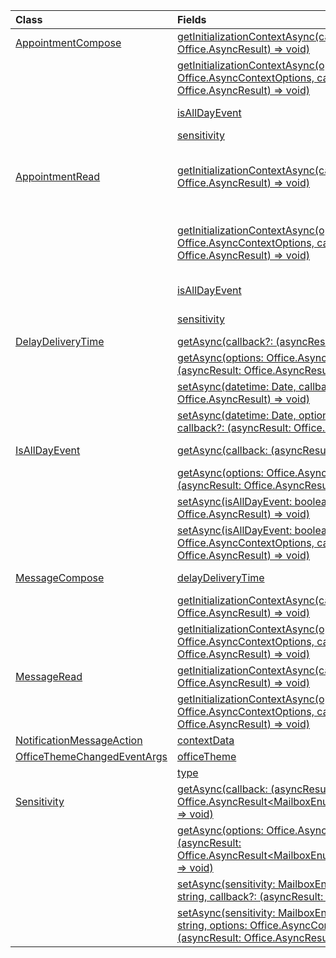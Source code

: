 | Class | Fields | Description |
|:---|:---|:---|
|[AppointmentCompose](/javascript/api/outlook/outlook.appointmentcompose)|[getInitializationContextAsync(callback?: (asyncResult: Office.AsyncResult<string>) => void)](/javascript/api/outlook/outlook.appointmentcompose#getInitializationContextAsync_callback__asyncResult_)|Gets initialization data passed when the add-in is activated by an actionable message.|
||[getInitializationContextAsync(options: Office.AsyncContextOptions, callback?: (asyncResult: Office.AsyncResult<string>) => void)](/javascript/api/outlook/outlook.appointmentcompose#getInitializationContextAsync_options__callback__asyncResult_)|Gets initialization data passed when the add-in is activated by an actionable message.|
||[isAllDayEvent](/javascript/api/outlook/outlook.appointmentcompose#isAllDayEvent)|Gets or sets the {@link Office.IsAllDayEvent} property of an appointment.|
||[sensitivity](/javascript/api/outlook/outlook.appointmentcompose#sensitivity)|Gets or sets the {@link Office.Sensitivity | sensitivity} of an appointment.|
|[AppointmentRead](/javascript/api/outlook/outlook.appointmentread)|[getInitializationContextAsync(callback?: (asyncResult: Office.AsyncResult<string>) => void)](/javascript/api/outlook/outlook.appointmentread#getInitializationContextAsync_callback__asyncResult_)|Gets initialization data passed when the add-in is {@link https://docs.microsoft.com/outlook/actionable-messages/invoke-add-in-from-actionable-message | activated by an actionable message}.|
||[getInitializationContextAsync(options: Office.AsyncContextOptions, callback?: (asyncResult: Office.AsyncResult<string>) => void)](/javascript/api/outlook/outlook.appointmentread#getInitializationContextAsync_options__callback__asyncResult_)|Gets initialization data passed when the add-in is {@link https://docs.microsoft.com/outlook/actionable-messages/invoke-add-in-from-actionable-message | activated by an actionable message}.|
||[isAllDayEvent](/javascript/api/outlook/outlook.appointmentread#isAllDayEvent)|Returns a boolean value indicating whether the event is all day.|
||[sensitivity](/javascript/api/outlook/outlook.appointmentread#sensitivity)|Provides the sensitivity value of the appointment.|
|[DelayDeliveryTime](/javascript/api/outlook/outlook.delaydeliverytime)|[getAsync(callback?: (asyncResult: Office.AsyncResult<Date>) => void)](/javascript/api/outlook/outlook.delaydeliverytime#getAsync_callback__asyncResult_)|Gets the delivery date and time of a message.|
||[getAsync(options: Office.AsyncContextOptions, callback?: (asyncResult: Office.AsyncResult<Date>) => void)](/javascript/api/outlook/outlook.delaydeliverytime#getAsync_options__callback__asyncResult_)|Gets the delivery date and time of a message.|
||[setAsync(datetime: Date, callback?: (asyncResult: Office.AsyncResult<void>) => void)](/javascript/api/outlook/outlook.delaydeliverytime#setAsync_datetime__callback__asyncResult_)|Sets the delivery date and time of a message.|
||[setAsync(datetime: Date, options: Office.AsyncContextOptions, callback?: (asyncResult: Office.AsyncResult<void>) => void)](/javascript/api/outlook/outlook.delaydeliverytime#setAsync_datetime__options__callback__asyncResult_)|Sets the delivery date and time of a message.|
|[IsAllDayEvent](/javascript/api/outlook/outlook.isalldayevent)|[getAsync(callback: (asyncResult: Office.AsyncResult<boolean>) => void)](/javascript/api/outlook/outlook.isalldayevent#getAsync_callback__asyncResult_)|Gets the boolean value indicating whether the event is all day or not.|
||[getAsync(options: Office.AsyncContextOptions, callback: (asyncResult: Office.AsyncResult<boolean>) => void)](/javascript/api/outlook/outlook.isalldayevent#getAsync_options__callback__asyncResult_)|Gets the boolean value indicating whether the event is all day or not.|
||[setAsync(isAllDayEvent: boolean, callback?: (asyncResult: Office.AsyncResult<void>) => void)](/javascript/api/outlook/outlook.isalldayevent#setAsync_isAllDayEvent__callback__asyncResult_)|Sets the all-day event status of an appointment.|
||[setAsync(isAllDayEvent: boolean, options: Office.AsyncContextOptions, callback?: (asyncResult: Office.AsyncResult<void>) => void)](/javascript/api/outlook/outlook.isalldayevent#setAsync_isAllDayEvent__options__callback__asyncResult_)|Sets the all-day event status of an appointment.|
|[MessageCompose](/javascript/api/outlook/outlook.messagecompose)|[delayDeliveryTime](/javascript/api/outlook/outlook.messagecompose#delayDeliveryTime)|Gets or sets the delayed delivery date and time of a message.|
||[getInitializationContextAsync(callback?: (asyncResult: Office.AsyncResult<string>) => void)](/javascript/api/outlook/outlook.messagecompose#getInitializationContextAsync_callback__asyncResult_)|Gets initialization data passed when the add-in is activated by an actionable message.|
||[getInitializationContextAsync(options: Office.AsyncContextOptions, callback?: (asyncResult: Office.AsyncResult<string>) => void)](/javascript/api/outlook/outlook.messagecompose#getInitializationContextAsync_options__callback__asyncResult_)|Gets initialization data passed when the add-in is activated by an actionable message.|
|[MessageRead](/javascript/api/outlook/outlook.messageread)|[getInitializationContextAsync(callback?: (asyncResult: Office.AsyncResult<string>) => void)](/javascript/api/outlook/outlook.messageread#getInitializationContextAsync_callback__asyncResult_)|Gets initialization data passed when the add-in is|
||[getInitializationContextAsync(options: Office.AsyncContextOptions, callback?: (asyncResult: Office.AsyncResult<string>) => void)](/javascript/api/outlook/outlook.messageread#getInitializationContextAsync_options__callback__asyncResult_)|Gets initialization data passed when the add-in is|
|[NotificationMessageAction](/javascript/api/outlook/outlook.notificationmessageaction)|[contextData](/javascript/api/outlook/outlook.notificationmessageaction#contextData)|Any JSON data the button needs to pass on.|
|[OfficeThemeChangedEventArgs](/javascript/api/outlook/outlook.officethemechangedeventargs)|[officeTheme](/javascript/api/outlook/outlook.officethemechangedeventargs#officeTheme)|Gets the updated Office theme.|
||[type](/javascript/api/outlook/outlook.officethemechangedeventargs#type)|Gets the type of the event.|
|[Sensitivity](/javascript/api/outlook/outlook.sensitivity)|[getAsync(callback: (asyncResult: Office.AsyncResult<MailboxEnums.AppointmentSensitivityType>) => void)](/javascript/api/outlook/outlook.sensitivity#getAsync_callback__asyncResult_)|Gets the value of the appointment sensitivity.|
||[getAsync(options: Office.AsyncContextOptions, callback: (asyncResult: Office.AsyncResult<MailboxEnums.AppointmentSensitivityType>) => void)](/javascript/api/outlook/outlook.sensitivity#getAsync_options__callback__asyncResult_)|Gets the value of the appointment sensitivity.|
||[setAsync(sensitivity: MailboxEnums.AppointmentSensitivityType \| string, callback?: (asyncResult: Office.AsyncResult<void>) => void)](/javascript/api/outlook/outlook.sensitivity#setAsync_sensitivity__callback__asyncResult_)|Sets the value of the appointment sensitivity.|
||[setAsync(sensitivity: MailboxEnums.AppointmentSensitivityType \| string, options: Office.AsyncContextOptions, callback?: (asyncResult: Office.AsyncResult<void>) => void)](/javascript/api/outlook/outlook.sensitivity#setAsync_sensitivity__options__callback__asyncResult_)|Sets the value of the appointment sensitivity.|
